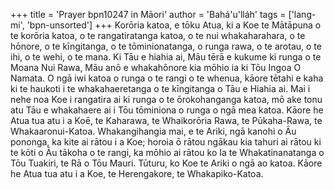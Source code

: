 +++
title = 'Prayer bpn10247 in Māori'
author = 'Bahá'u'lláh'
tags = ['lang-mi', 'bpn-unsorted']
+++
Korōria katoa, e tōku Atua, ki a Koe te Mātāpuna o te korōria katoa, o te rangatiratanga katoa, o te nui whakaharahara, o te hōnore, o te kīngitanga, o te tōminionatanga, o runga rawa, o te arotau, o te ihi, o te wehi, o te mana. Ki Tāu e hiahia ai, Māu tērā e kukume ki runga o te Moana Nui Rawa, Māu anō e whakahōnore kia mōhio ia ki Tōu Ingoa O Namata. O ngā iwi katoa o runga o te rangi o te whenua, kāore tētahi e kaha ki te haukoti i te whakahaeretanga o te kīngitanga o Tāu e Hiahia ai. Mai i nehe noa Koe i rangatira ai ki runga o te ōrokohanganga katoa, mō ake tonu atu Tāu e whakahaere ai i Tōu tōminiona o runga o ngā mea katoa. Kāore he Atua tua atu i a Koē, te Kaharawa, te Whaikorōria Rawa, te Pūkaha-Rawa, te Whakaaronui-Katoa.
Whakangihangia mai, e te Ariki, ngā kanohi o Āu pononga, ka kite ai rātou i a Koe; horoia ō rātou ngākau kia tahuri ai rātou ki te kōti o Āu tākoha o te rangi, ka mōhio ai rātou ko Ia te Whakatinanatanga o Tōu Tuakiri, te Rā o Tōu Mauri. Tūturu, ko Koe te Ariki o ngā ao katoa. Kāore he Atua tua atu i a Koe, te Herengakore, te Whakapiko-Katoa.
